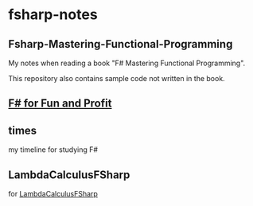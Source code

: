 # fsharp-notes

## Fsharp-Mastering-Functional-Programming

My notes when reading a book "F# Mastering Functional Programming".

This repository also contains sample code not written in the book.

## [F# for Fun and Profit](https://fsharpforfunandprofit.com/)

## times

my timeline for studying F#

## LambdaCalculusFSharp

for [LambdaCalculusFSharp](https://github.com/WhiteBlackGoose/LambdaCalculusFSharp)
